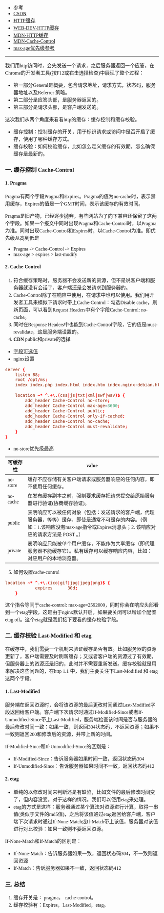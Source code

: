 <font face="Simsun" size=3>

- 参考
- [CSDN](https://blog.csdn.net/u012375924/article/details/82806617)
- [HTTP缓存](https://imweb.io/topic/5795dcb6fb312541492eda8c)
- [WEB-DEV-HTTP缓存](https://web.dev/http-cache/) 
- [MDN-HTTP缓存](https://developer.mozilla.org/zh-CN/docs/Web/HTTP/Caching)
- [MDN-Cache-Control](https://developer.mozilla.org/zh-CN/docs/Web/HTTP/Headers/Cache-Control)
- [max-age优先级参考](https://developer.mozilla.org/zh-CN/docs/Web/HTTP/Caching)

---

我们用http访问时，会先发送一个请求，之后服务器返回一个应答，在Chrome的开发者工具(按F12或右击选择检查)中展现了整个过程：

- 第一部分General是概要，包含请求地址，请求方式，状态码，服务器地址以及Referrer 策略。
- 第二部分是应答头部，是服务器返回的。
- 第三部分是请求头部，是客户端发送的。



这次我们从两个角度来看看http的缓存：缓存控制和缓存校验。
- 缓存控制：控制缓存的开关，用于标识请求或访问中是否开启了缓存，使用了哪种缓存方式。
- 缓存校验：如何校验缓存，比如怎么定义缓存的有效期，怎么确保缓存是最新的。

### 一. 缓存控制 Cache-Control

#### 1. Pragma

Pragma有两个字段Pragma和Expires。Pragma的值为no-cache时，表示禁用缓存，Expires的值是一个GMT时间，表示该缓存的有效时间。

Pragma是旧产物，已经逐步抛弃，有些网站为了向下兼容还保留了这两个字段。如果一个报文中同时出现Pragma和Cache-Control时，以Pragma为准。同时出现Cache-Control和Expires时，以Cache-Control为准。即优先级从高到低是 
- Pragma -> Cache-Control -> Expires
- max-age > expires > last-modify

#### 2. Cache-Control

1. 符合缓存策略时，服务器不会发送新的资源，但不是说客户端和服务器就没有会话了，客户端还是会发请求到服务器的。
2. Cache-Control除了在响应中使用，在请求中也可以使用。我们用开发者工具来模拟下请求时带上Cache-Control：勾选Disable cache，刷新页面，可以看到Request Headers中有个字段Cache-Control: no-cache。
3. 同时在Response Headers中也能到Cache-Control字段，它的值是must-revalidate，这是服务端设置的。
4. **CDN** public和private的选择

- [字段可选值](https://developer.mozilla.org/zh-CN/docs/Web/HTTP/Headers/Cache-Control)
- nginx设置
~~~nginx.conf
server {
    listen 88;
    root /opt/ms;
    index index.php index.html index.htm index.nginx-debian.html;
    
    location ~* ^.+\.(css|js|txt|xml|swf|wav)$ {
        add_header Cache-Control no-store;
        add_header Cache-Control max-age=3600;
        add_header Cache-Control public;
        add_header Cache-Control only-if-cached;
        add_header Cache-Control no-cache;
        add_header Cache-Control must-revalidate;
    }
}

~~~
- no-store优先级最高

可缓存性 | value
---|---
no-store | 缓存不应存储有关客户端请求或服务器响应的任何内容，即不使用任何缓存。
no-cache| 在发布缓存副本之前，强制要求缓存把请求提交给原始服务器进行验证(协商缓存验证)。
public | 表明响应可以被任何对象（包括：发送请求的客户端，代理服务器，等等）缓存，即使是通常不可缓存的内容。（例如：1.该响应没有max-age指令或Expires消息头；2. 该响应对应的请求方法是 POST 。）
private | 表明响应只能被单个用户缓存，不能作为共享缓存（即代理服务器不能缓存它）。私有缓存可以缓存响应内容，比如：对应用户的本地浏览器。

5. 如何设置cache-control

~~~nginx.conf
location ~* ^.+\.(ico|gif|jpg|jpeg|png)$ { 
            expires      30d;
	}
~~~

这个指令等同于cache-control: max-age=2592000，同时你会在响应头部看到一个etag字段，这是由于nginx默认开启，如果要关闭可以增加个配置etag off。这个etag就是我们接下要看的缓存校验字段。

### 二. 缓存校验 Last-Modified 和 etag

在缓存中，我们需要一个机制来验证缓存是否有效。比如服务器的资源更新了，客户端需要及时刷新缓存；又或者客户端的资源过了有效期，但服务器上的资源还是旧的，此时并不需要重新发送。缓存校验就是用来解决这些问题的，在http 1.1 中，我们主要关注下Last-Modified 和 etag 这两个字段。

#### 1. Last-Modified

服务端在返回资源时，会将该资源的最后更改时间通过Last-Modified字段返回给客户端。客户端下次请求时通过If-Modified-Since或者If-Unmodified-Since带上Last-Modified，服务端检查该时间是否与服务器的最后修改时间一致：如果一致，则返回304状态码，不返回资源；如果不一致则返回200和修改后的资源，并带上新的时间。

If-Modified-Since和If-Unmodified-Since的区别是：
- If-Modified-Since：告诉服务器如果时间一致，返回状态码304
- If-Unmodified-Since：告诉服务器如果时间不一致，返回状态码412

#### 2. etag

- 单纯的以修改时间来判断还是有缺陷，比如文件的最后修改时间变了，但内容没变。对于这样的情况，我们可以使用etag来处理。
- etag的方式是这样：服务器通过某个算法对资源进行计算，取得一串值(类似于文件的md5值)，之后将该值通过etag返回给客户端，客户端下次请求时通过If-None-Match或If-Match带上该值，服务器对该值进行对比校验：如果一致则不要返回资源。

If-None-Match和If-Match的区别是：
- If-None-Match：告诉服务器如果一致，返回状态码304，不一致则返回资源
- If-Match：告诉服务器如果不一致，返回状态码412

### 三. 总结

1. 缓存开关是： pragma， cache-control。
2. 缓存校验有：Expires，Last-Modified，etag。

</font>